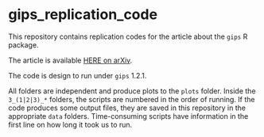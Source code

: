 # gips_replication_code

This repository contains replication codes for the article about the `gips` R package.

The article is available [HERE on arXiv](https://arxiv.org/abs/2307.00790).

The code is design to run under `gips` 1.2.1.

All folders are independent and produce plots to the `plots` folder. Inside the `3_(1|2|3)_*` folders, the scripts are numbered in the order of running. If the code produces some output files, they are saved in this repository in the appropriate `data` folders. Time-consuming scripts have information in the first line on how long it took us to run.
